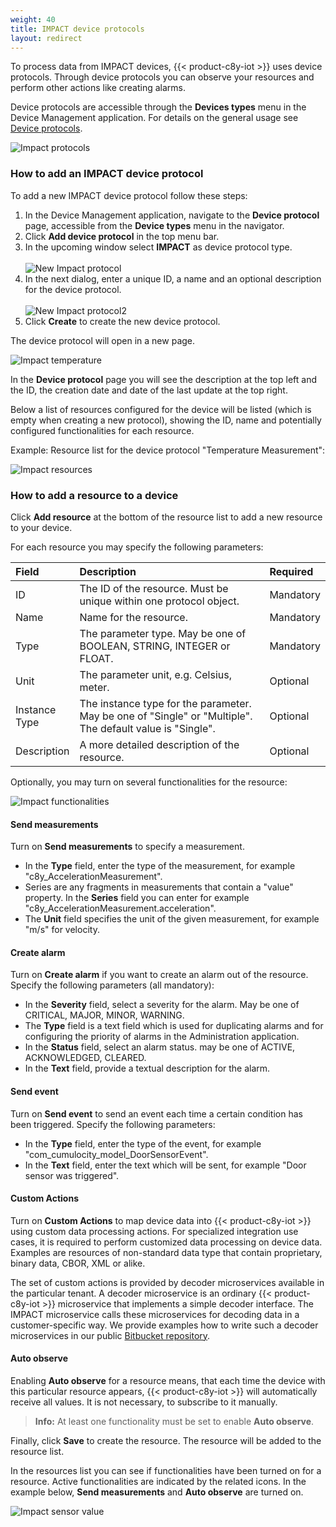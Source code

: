 ```yaml
---
weight: 40
title: IMPACT device protocols
layout: redirect
---
```



To process data from IMPACT devices, {{< product-c8y-iot >}} uses device protocols. Through device protocols you can observe your resources and perform other actions like creating alarms.

Device protocols are accessible through the **Devices types** menu in the Device Management application. For details on the general usage see [Device protocols](/users-guide/device-management#managing-device-types).

![Impact protocols](/images/device-protocols/impact/impact-protocols.png)

### How to add an IMPACT device protocol

To add a new IMPACT device protocol follow these steps:

1. In the Device Management application, navigate to the **Device protocol** page, accessible from the **Device types** menu in the navigator.
2. Click **Add device protocol** in the top menu bar.
3. In the upcoming window select **IMPACT** as device protocol type.<br><br>
![New Impact protocol](/images/device-protocols/impact/impact-newprotocol.png)
4. In the next dialog, enter a unique ID, a name and an optional description for the device protocol.<br><br>
![New Impact protocol2](/images/device-protocols/impact/impact-newprotocol-idname.png)
5. Click **Create** to create the new device protocol.

The device protocol will open in a new page.

![Impact temperature](/images/device-protocols/impact/impact-temperature.png)

In the **Device protocol** page you will see the description at the top left and the ID, the creation date and date of the last update at the top right.

Below a list of resources configured for the device will be listed (which is empty when creating a new protocol), showing the ID, name and potentially configured functionalities for each resource.

Example: Resource list for the device protocol "Temperature Measurement":

![Impact resources](/images/device-protocols/impact/impact-resources.png)

### How to add a resource to a device

Click **Add resource** at the bottom of the resource list to add a new resource to your device.

For each resource you may specify the following parameters:

<table>
<col style="width: 20%;">
<col style="width: 65%;">
<col style="width: 15%;">
<thead>
<tr>
<th align="left">Field</th>
<th align="left">Description</th>
<th align="left">Required</th>
</tr>
</thead>

<tbody>
<tr>
<td align="left">ID</td>
<td align="left">The ID of the resource. Must be unique within one protocol object.</td>
<td align="left">Mandatory</td>
</tr>

<tr>
<td align="left">Name</td>
<td align="left">Name for the resource.</td>
<td align="left">Mandatory</td>
</tr>

<tr>
<td align="left">Type</td>
<td align="left">The parameter type. May be one of BOOLEAN, STRING, INTEGER or FLOAT.</td>
<td align="left">Mandatory</td>
</tr>

<tr>
<td align="left">Unit</td>
<td align="left">The parameter unit, e.g. Celsius, meter.</td>
<td align="left">Optional</td>
</tr>

<tr>
<td align="left">Instance Type</td>
<td align="left">The instance type for the parameter. May be one of "Single" or "Multiple". The default value is "Single".</td>
<td align="left">Optional</td>
</tr>

<tr>
<td align="left">Description</td>
<td align="left">A more detailed description of the resource.</td>
<td align="left">Optional</td>
</tr>
</tbody>
</table>

Optionally, you may turn on several functionalities for the resource:

![Impact functionalities](/images/device-protocols/impact/impact-functionalities.png)

#### Send measurements

Turn on **Send measurements** to specify a measurement.

* In the **Type** field, enter the type of the measurement, for example "c8y_AccelerationMeasurement".
* Series are any fragments in measurements that contain a "value" property. In the **Series** field you can enter for example "c8y_AccelerationMeasurement.acceleration".
* The **Unit** field specifies the unit of the given measurement, for example "m/s" for velocity.


#### Create alarm

Turn on **Create alarm** if you want to create an alarm out of the resource. Specify the following parameters (all mandatory):

* In the **Severity** field, select a severity for the alarm. May be one of CRITICAL, MAJOR, MINOR, WARNING.
* The **Type** field is a text field which is used for duplicating alarms and for configuring the priority of alarms in the Administration application.
* In the **Status** field, select an alarm status. may be one of ACTIVE, ACKNOWLEDGED, CLEARED.
* In the **Text** field, provide a textual description for the alarm.

#### Send event

Turn on **Send event** to send an event each time a certain condition has been triggered. Specify the following parameters:

* In the **Type** field, enter the type of the event, for example "com&#95;cumulocity&#95;model_DoorSensorEvent".
* In the **Text** field, enter the text which will be sent, for example "Door sensor was triggered".

#### Custom Actions

Turn on **Custom Actions** to map device data into {{< product-c8y-iot >}} using custom data processing actions. For specialized integration use cases, it is required to perform customized data processing on device data. Examples are resources of non-standard data type that contain proprietary, binary data, CBOR, XML or alike.

The set of custom actions is provided by decoder microservices available in the particular tenant. A decoder microservice is an ordinary {{< product-c8y-iot >}} microservice that implements a simple decoder interface. The IMPACT microservice calls these microservices for decoding data in a customer-specific way. We provide examples how to write such a decoder microservices in our public [Bitbucket repository](https://bitbucket.org/m2m/cumulocity-examples/src/develop/).

#### Auto observe

Enabling **Auto observe** for a resource means, that each time the device with this particular resource appears, {{< product-c8y-iot >}} will automatically receive all values. It is not necessary, to subscribe to it manually.

>**Info:** At least one functionality must be set to enable **Auto observe**.

Finally, click **Save** to create the resource. The resource will be added to the resource list.

In the resources list you can see if functionalities have been turned on for a resource. Active functionalities are indicated by the related icons. In the example below, **Send measurements** and **Auto observe** are turned on.

![Impact sensor value](/images/device-protocols/impact/impact-sensor-value.png)
